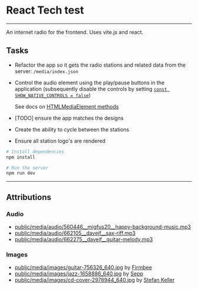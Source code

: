 # React Tech test

---

An internet radio for the frontend. Uses vite.js and react.

## Tasks

- Refactor the app so it gets the radio stations and related data from the server: `/media/index.json`
- Control the audio element using the play/pause buttons in the application (subsequently disable the controls by setting [`const SHOW_NATIVE_CONTROLS = false`](./src/index.jsx#L5))

    See docs on [HTMLMediaElement methods](https://developer.mozilla.org/en-US/docs/Web/HTML/Element/audio)
- [TODO] ensure the app matches the designs
- Create the ability to cycle between the stations
- Ensure all station logo's are rendered

```bash
# Install dependencies
npm install

# Run the server
npm run dev
```

---

## Attributions

### Audio

- [public/media/audio/560446\_\_migfus20\_\_happy-background-music.mp3](https://freesound.org/people/Migfus20/sounds/560446/)
- [public/media/audio/662105\_\_davejf\_\_sax-riff.mp3](https://freesound.org/people/DaveJf/sounds/662105/)
- [public/media/audio/662275\_\_davejf\_\_guitar-melody.mp3](https://freesound.org/people/DaveJf/sounds/662275/)

### Images

- [public/media/images/guitar-756326_640.jpg](https://pixabay.com/photos/guitar-guitarist-music-756326/) by [Firmbee](https://pixabay.com/users/firmbee-663163/?utm_source=link-attribution)
- [public/media/images/jazz-1658886_640.jpg](https://pixabay.com/photos/jazz-concert-singer-blues-music-1658886/) by [Sepp](https://pixabay.com/users/sepph-1859049/?utm_source=link-attribution)
- [public/media/images/cd-cover-2978944_640.jpg](https://pixabay.com/photos/cd-cover-woman-piano-composing-2978944/) by [Stefan Keller](https://pixabay.com/users/kellepics-4893063/?utm_source=link-attribution)
